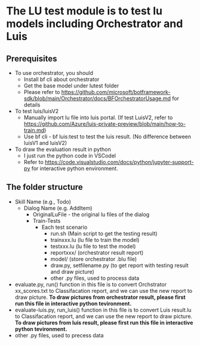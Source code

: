 # The LU test module is to test lu models including Orchestrator and Luis


## Prerequisites
* To use orchestrator, you should
    * Install bf cli about orchestrator
    * Get the base model under lutest folder
    * Please refer to https://github.com/microsoft/botframework-sdk/blob/main/Orchestrator/docs/BFOrchestratorUsage.md for details
* To test luis/luisV2
    * Manually import lu file into luis portal. (If test LuisV2, refer to https://github.com/Azure/luis-private-preview/blob/main/how-to-train.md)
    * Use bf cli - bf luis:test to test the luis result. (No difference between luisV1 and luisV2)
* To draw the evaluation result in python
    * I just run the python code in VSCodel
    * Refer to https://code.visualstudio.com/docs/python/jupyter-support-py for interactive python environment.

## The folder structure
* Skill Name (e.g., Todo)
    * Dialog Name (e.g. AddItem)
        * OriginalLuFile - the original lu files of the dialog
        * Train-Tests
            * Each test scenario
                * run.sh  (Main script to get the testing result)
                * trainxxx.lu (lu file to train the model)
                * testxxx.lu (lu file to test the model)
                * reportxxx/ (orchestrator result report)
                * model/ (store orchestrator .blu file)
                * draw.py, setfilename.py (to get report with testing result and draw picture)
                * other .py files, used to process data
* evaluate.py, run() function in this file is to convert Orchstrator xx_scores.txt to Classifacation report, and we can use the new report to draw picture. **To draw pictures from orchestrator result, please first run this file in interactive python tevironment.**
* evaluate-luis.py, run_luis() function in this file is to convert Luis result.lu to Classifacation report, and we can use the new report to draw picture. **To draw pictures from luis result, please first run this file in interactive python tevironment.**
* other .py files, used to precess data